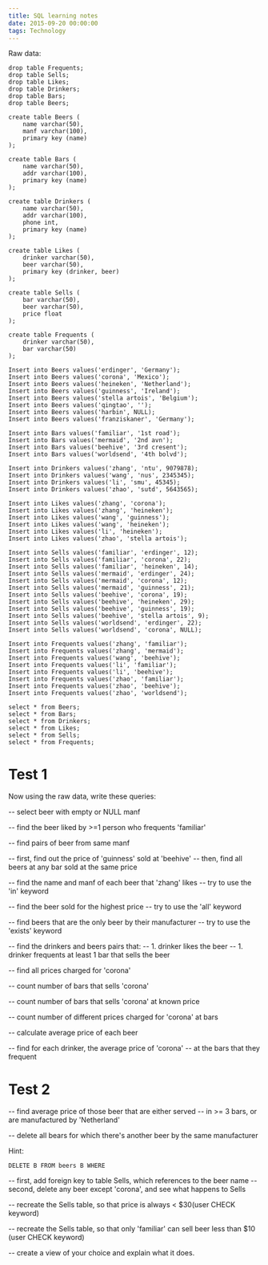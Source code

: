 ```yaml
---
title: SQL learning notes
date: 2015-09-20 00:00:00
tags: Technology
---
```


Raw data: 

	drop table Frequents;
	drop table Sells;
	drop table Likes;
	drop table Drinkers;
	drop table Bars;
	drop table Beers;

	create table Beers (
		name varchar(50),
		manf varchar(100),
		primary key (name)
	);

	create table Bars (
		name varchar(50),
		addr varchar(100),
		primary key (name)
	);

	create table Drinkers (
		name varchar(50),
		addr varchar(100),
		phone int,
		primary key (name)
	);

	create table Likes (
		drinker varchar(50),
		beer varchar(50),
		primary key (drinker, beer)
	);

	create table Sells (
		bar varchar(50),
		beer varchar(50),
		price float
	);

	create table Frequents (
		drinker varchar(50),
		bar varchar(50)
	);

	Insert into Beers values('erdinger', 'Germany');
	Insert into Beers values('corona', 'Mexico');
	Insert into Beers values('heineken', 'Netherland');
	Insert into Beers values('guinness', 'Ireland');
	Insert into Beers values('stella artois', 'Belgium');
	Insert into Beers values('qingtao', '');
	Insert into Beers values('harbin', NULL);
	Insert into Beers values('franziskaner', 'Germany');

	Insert into Bars values('familiar', '1st road');
	Insert into Bars values('mermaid', '2nd avn');
	Insert into Bars values('beehive', '3rd cresent');
	Insert into Bars values('worldsend', '4th bolvd');

	Insert into Drinkers values('zhang', 'ntu', 9079878);
	Insert into Drinkers values('wang', 'nus', 2345345);
	Insert into Drinkers values('li', 'smu', 45345);
	Insert into Drinkers values('zhao', 'sutd', 5643565);

	Insert into Likes values('zhang', 'corona');
	Insert into Likes values('zhang', 'heineken');
	Insert into Likes values('wang', 'guinness');
	Insert into Likes values('wang', 'heineken');
	Insert into Likes values('li', 'heineken');
	Insert into Likes values('zhao', 'stella artois');

	Insert into Sells values('familiar', 'erdinger', 12);
	Insert into Sells values('familiar', 'corona', 22);
	Insert into Sells values('familiar', 'heineken', 14);
	Insert into Sells values('mermaid', 'erdinger', 24);
	Insert into Sells values('mermaid', 'corona', 12);
	Insert into Sells values('mermaid', 'guinness', 21);
	Insert into Sells values('beehive', 'corona', 19);
	Insert into Sells values('beehive', 'heineken', 29);
	Insert into Sells values('beehive', 'guinness', 19);
	Insert into Sells values('beehive', 'stella artois', 9);
	Insert into Sells values('worldsend', 'erdinger', 22);
	Insert into Sells values('worldsend', 'corona', NULL);

	Insert into Frequents values('zhang', 'familiar');
	Insert into Frequents values('zhang', 'mermaid');
	Insert into Frequents values('wang', 'beehive');
	Insert into Frequents values('li', 'familiar');
	Insert into Frequents values('li', 'beehive');
	Insert into Frequents values('zhao', 'familiar');
	Insert into Frequents values('zhao', 'beehive');
	Insert into Frequents values('zhao', 'worldsend');

	select * from Beers;
	select * from Bars;
	select * from Drinkers;
	select * from Likes;
	select * from Sells;
	select * from Frequents;

# Test 1

Now using the raw data, write these queries: 

-- select beer with empty or NULL manf



-- find the beer liked by >=1 person who frequents 'familiar'




-- find pairs of beer from same manf




-- first, find out the price of 'guinness' sold at 'beehive'
-- then, find all beers at any bar sold at the same price





-- find the name and manf of each beer that 'zhang' likes
-- try to use the 'in' keyword









-- find the beer sold for the highest price
-- try to use the 'all' keyword








-- find beers that are the only beer by their manufacturer
-- try to use the 'exists' keyword





-- find the drinkers and beers pairs that:
-- 1. drinker likes the beer
-- 1. drinker frequents at least 1 bar that sells the beer





-- find all prices charged for 'corona'



-- count number of bars that sells 'corona'



-- count number of bars that sells 'corona' at known price



-- count number of different prices charged for 'corona' at bars



-- calculate average price of each beer



-- find for each drinker, the average price of 'corona'
-- at the bars that they frequent



# Test 2


-- find average price of those beer that are either served
-- in >= 3 bars, or are manufactured by 'Netherland'

-- delete all bears for which there's another beer by the same manufacturer

Hint: 

	DELETE B FROM beers B WHERE

-- first, add foreign key to table Sells, which references to the beer name
-- second, delete any beer except 'corona', and see what happens to Sells

-- recreate the Sells table, so that price is always < $30(user CHECK keyword)

-- recreate the Sells table, so that only 'familiar' can sell beer less than $10 (user CHECK keyword)

-- create a view of your choice and explain what it does. 


